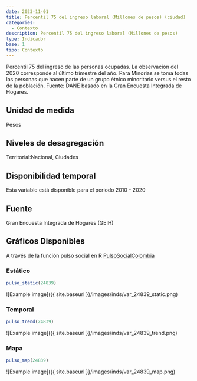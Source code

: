 ```yaml
---
date: 2023-11-01
title: Percentil 75 del ingreso laboral (Millones de pesos) (ciudad)
categories:
  - Contexto
description: Percentil 75 del ingreso laboral (Millones de pesos)
type: Indicador
base: 1
tipo: Contexto
--- 
```


Percentil 75 del ingreso de las personas ocupadas. La observación del 2020 corresponde al último trimestre del año. Para Minorias se toma todas las personas que hacen parte de un grupo étnico minoritario versus el resto de la población.
Fuente: DANE basado en la Gran Encuesta Integrada de Hogares.

## Unidad de medida
Pesos

## Niveles de desagregación
Territorial:Nacional, Ciudades

## Disponibilidad temporal
Esta variable está disponible para el periodo 2010 - 2020

## Fuente
Gran Encuesta Integrada de Hogares (GEIH)

## Gráficos Disponibles

A través de la función pulso social en R [PulsoSocialColombia](https://github.com/pulsosocialcolombia/PulsoSocialColombia)

### Estático

``` R
pulso_static(24839)
```

![Example image]({{ site.baseurl }}/images/inds/var_24839_static.png)

### Temporal

``` R
pulso_trend(24839)
```

![Example image]({{ site.baseurl }}/images/inds/var_24839_trend.png)

### Mapa

``` R
pulso_map(24839)
```

![Example image]({{ site.baseurl }}/images/inds/var_24839_map.png)